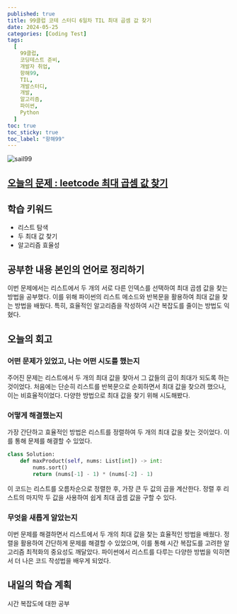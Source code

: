 ```yaml
---
published: true
title: 99클럽 코테 스터디 6일차 TIL 최대 곱셈 값 찾기
date: 2024-05-25
categories: [Coding Test]
tags:
  [
    99클럽,
    코딩테스트 준비,
    개발자 취업,
    항해99,
    TIL,
    개발스터디,
    개발,
    알고리즘,
    파이썬,
    Python
  ]
toc: true
toc_sticky: true
toc_label: "항해99"
---
```


<img alt='sail99' src="https://github.com/dev-woody/dev-woody.github.io/assets/87690037/9acd8a60-ff3e-48fb-a317-38c699c8bf0e" >

## [오늘의 문제 : leetcode 최대 곱셈 값 찾기](https://leetcode.com/problems/maximum-product-of-two-elements-in-an-array/description/)

## 학습 키워드

- 리스트 탐색
- 두 최대 값 찾기
- 알고리즘 효율성

## 공부한 내용 본인의 언어로 정리하기

이번 문제에서는 리스트에서 두 개의 서로 다른 인덱스를 선택하여 최대 곱셈 값을 찾는 방법을 공부했다. 이를 위해 파이썬의 리스트 메소드와 반복문을 활용하여 최대 값을 찾는 방법을 배웠다. 특히, 효율적인 알고리즘을 작성하여 시간 복잡도를 줄이는 방법도 익혔다.

## 오늘의 회고

### 어떤 문제가 있었고, 나는 어떤 시도를 했는지

주어진 문제는 리스트에서 두 개의 최대 값을 찾아서 그 값들의 곱이 최대가 되도록 하는 것이었다. 처음에는 단순히 리스트를 반복문으로 순회하면서 최대 값을 찾으려 했으나, 이는 비효율적이었다. 다양한 방법으로 최대 값을 찾기 위해 시도해봤다.

### 어떻게 해결했는지

가장 간단하고 효율적인 방법은 리스트를 정렬하여 두 개의 최대 값을 찾는 것이었다. 이를 통해 문제를 해결할 수 있었다.

```python
class Solution:
    def maxProduct(self, nums: List[int]) -> int:
        nums.sort()
        return (nums[-1] - 1) * (nums[-2] - 1)
```

이 코드는 리스트를 오름차순으로 정렬한 후, 가장 큰 두 값의 곱을 계산한다. 정렬 후 리스트의 마지막 두 값을 사용하여 쉽게 최대 곱셈 값을 구할 수 있다.

### 무엇을 새롭게 알았는지

이번 문제를 해결하면서 리스트에서 두 개의 최대 값을 찾는 효율적인 방법을 배웠다. 정렬을 활용하여 간단하게 문제를 해결할 수 있었으며, 이를 통해 시간 복잡도를 고려한 알고리즘 최적화의 중요성도 깨달았다. 파이썬에서 리스트를 다루는 다양한 방법을 익히면서 더 나은 코드 작성법을 배우게 되었다.

## 내일의 학습 계획

시간 복잡도에 대한 공부
